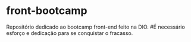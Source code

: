 # front-bootcamp
Repositório dedicado ao bootcamp front-end feito na DIO.
#É necessário esforço e dedicação para se conquistar o fracasso.
